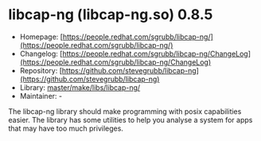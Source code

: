# libcap-ng (libcap-ng.so) 0.8.5
  - Homepage: [https://people.redhat.com/sgrubb/libcap-ng/](https://people.redhat.com/sgrubb/libcap-ng/)
  - Changelog: [https://people.redhat.com/sgrubb/libcap-ng/ChangeLog](https://people.redhat.com/sgrubb/libcap-ng/ChangeLog)
  - Repository: [https://github.com/stevegrubb/libcap-ng](https://github.com/stevegrubb/libcap-ng)
  - Library: [master/make/libs/libcap-ng/](https://github.com/Freetz-NG/freetz-ng/tree/master/make/libs/libcap-ng/)
  - Maintainer: -

The libcap-ng library should make programming with posix capabilities easier. The library has some utilities to help you analyse a system for apps that may have too much privileges.
